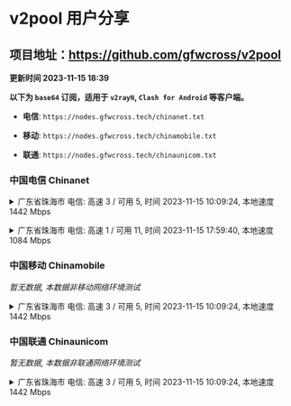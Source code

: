# v2pool 用户分享
## 项目地址：<https://github.com/gfwcross/v2pool>
**更新时间 2023-11-15 18:39**


**以下为 `base64` 订阅，适用于 `v2rayN`, `Clash for Android` 等客户端。**

- **电信**: `https://nodes.gfwcross.tech/chinanet.txt`

- **移动**: `https://nodes.gfwcross.tech/chinamobile.txt`

- **联通**: `https://nodes.gfwcross.tech/chinaunicom.txt`


### 中国电信 Chinanet
<details><summary>广东省珠海市 电信: 高速 3 / 可用 5, 时间 2023-11-15 10:09:24, 本地速度 1442 Mbps</summary><p>可用节点订阅：https://transfer.sh/ce7KW9WGOj/running.txt<br>高速节点订阅：https://transfer.sh/IXvuA4hDLh/good.txt<br>低延迟节点订阅：https://transfer.sh/QHosMNxqlF/low_delay.txt</p></details>
<p></p><details><summary>广东省珠海市 电信: 高速 1 / 可用 11, 时间 2023-11-15 17:59:40, 本地速度 1084 Mbps</summary><p>可用节点订阅：https://transfer.sh/xziAe6y8eX/running.txt<br>高速节点订阅：https://transfer.sh/x7D55D3J3R/good.txt<br>低延迟节点订阅：https://transfer.sh/sXrLUKRBkf/low_delay.txt</p></details>
<p></p>

### 中国移动 Chinamobile
<i>暂无数据, 本数据非移动网络环境测试</i>
<details><summary>广东省珠海市 电信: 高速 3 / 可用 5, 时间 2023-11-15 10:09:24, 本地速度 1442 Mbps</summary><p>可用节点订阅：https://transfer.sh/ce7KW9WGOj/running.txt<br>高速节点订阅：https://transfer.sh/IXvuA4hDLh/good.txt<br>低延迟节点订阅：https://transfer.sh/QHosMNxqlF/low_delay.txt</p></details>
<p></p>

### 中国联通 Chinaunicom
<i>暂无数据, 本数据非联通网络环境测试</i>
<details><summary>广东省珠海市 电信: 高速 3 / 可用 5, 时间 2023-11-15 10:09:24, 本地速度 1442 Mbps</summary><p>可用节点订阅：https://transfer.sh/ce7KW9WGOj/running.txt<br>高速节点订阅：https://transfer.sh/IXvuA4hDLh/good.txt<br>低延迟节点订阅：https://transfer.sh/QHosMNxqlF/low_delay.txt</p></details>
<p></p>